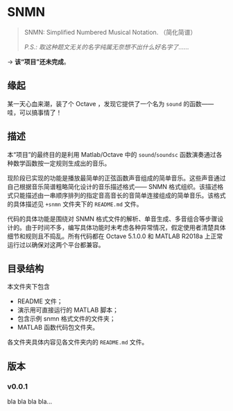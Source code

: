 # SNMN

> SNMN: Simplified Numbered Musical Notation. （简化简谱）
>
> *P.S.: 取这种题文无关的名字纯属无奈想不出什么好名字了……*

-> **该“项目”还未完成**。

## 缘起

某一天心血来潮，装了个 Octave ，发现它提供了一个名为 ```sound``` 的函数——哇，可以搞事情了！

## 描述

本“项目”的最终目的是利用 Matlab/Octave 中的 ```sound```/```soundsc``` 函数演奏通过各种数学函数按一定规则生成出的音乐。

现阶段已实现的功能是播放最简单的正弦函数声音组成的简单音乐。这些声音通过自己根据音乐简谱粗略简化设计的音乐描述格式—— SNMN 格式组织。该描述格式只能描述由一串顺序排列的指定音高音长的音简单连接组成的简单音乐。该格式的具体描述见 ```+snmn``` 文件夹下的 ```README.md``` 文件。

代码的具体功能是围绕对 SNMN 格式文件的解析、单音生成、多音组合等步骤设计的。由于时间不多，编写具体功能时未考虑各种异常情况，假定使用者清楚具体细节和规则且不捣乱。所有代码都在 Octave 5.1.0.0 和 MATLAB R2018a 上正常运行过以确保对这两个平台都兼容。

## 目录结构

本文件夹下包含

- README 文件；
- 演示用可直接运行的 MATLAB 脚本；
- 包含示例 snmn 格式文件的文件夹；
- MATLAB 函数代码包文件夹。

各文件夹具体内容见各文件夹内的 ```README.md``` 文件。

## 版本

### v0.0.1

bla bla bla bla...